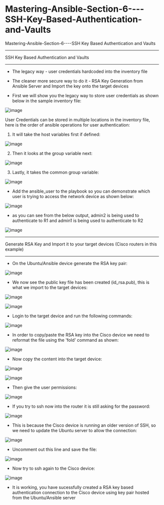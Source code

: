 # Mastering-Ansible-Section-6----SSH-Key-Based-Authentication-and-Vaults
Mastering-Ansible-Section-6----SSH Key Based Authentication and Vaults


**** 
SSH Key Based Authentication and Vaults
****

- The legacy way - user credentials hardcoded into the inventory file

- The cleaner more secure way to do it - RSA Key Generation from Ansible Server and Import the key onto the target devices



- First we will show you the legacy way to store user credentials as shown below in the sample inventory file:

![image](https://github.com/bowlercbtlabs/Mastering-Ansible-Section-6----SSH-Key-Based-Authentication-and-Vaults/assets/120626722/c4fed499-6b59-40a3-9c6c-a97747560ccc)

User Credentials can be stored in multiple locations in the inventory file, here is the order of ansible operations for user authentication:

1) It will take the host variables first if defined:

![image](https://github.com/bowlercbtlabs/Mastering-Ansible-Section-6----SSH-Key-Based-Authentication-and-Vaults/assets/120626722/25803e1e-75c0-4804-8e3e-00f2d5e5fe77)

2) Then it looks at the group variable next:

![image](https://github.com/bowlercbtlabs/Mastering-Ansible-Section-6----SSH-Key-Based-Authentication-and-Vaults/assets/120626722/8968e2da-3b04-4966-b786-b7bddc233cf7)


3) Lastly, it takes the common group variable:

![image](https://github.com/bowlercbtlabs/Mastering-Ansible-Section-6----SSH-Key-Based-Authentication-and-Vaults/assets/120626722/f53e71d2-b150-42cb-952d-daa7df3ede8d)

- Add the ansible_user to the playbook so you can demonstrate which user is trying to access the network device as shown below:

![image](https://github.com/bowlercbtlabs/Mastering-Ansible-Section-6----SSH-Key-Based-Authentication-and-Vaults/assets/120626722/14f69d6e-faef-44bf-ade6-25d71f76e20e)

- as you can see from the below output, admin2 is being used to authenticate to R1 and admin1 is being used to authenticate to R2

![image](https://github.com/bowlercbtlabs/Mastering-Ansible-Section-6----SSH-Key-Based-Authentication-and-Vaults/assets/120626722/2fffba23-39f8-42a5-8bec-ea221eb19a1f)


****
Generate RSA Key and Import it to your target devices (Cisco routers in this example) 
****

- On the Ubuntu/Ansible device generate the RSA key pair:

![image](https://github.com/bowlercbtlabs/Mastering-Ansible-Section-6----SSH-Key-Based-Authentication-and-Vaults/assets/120626722/6cb28d32-5d60-4b12-adbe-902a2d782ef8)

- We now see the public key file has been created (id_rsa.pub), this is what we import to the target devices:

![image](https://github.com/bowlercbtlabs/Mastering-Ansible-Section-6----SSH-Key-Based-Authentication-and-Vaults/assets/120626722/817f0454-9932-4340-9091-2d5c1647d22e)

![image](https://github.com/bowlercbtlabs/Mastering-Ansible-Section-6----SSH-Key-Based-Authentication-and-Vaults/assets/120626722/8e2daff3-fc70-471d-852e-449fa6d7833f)

- Login to the target device and run the following commands:

![image](https://github.com/bowlercbtlabs/Mastering-Ansible-Section-6----SSH-Key-Based-Authentication-and-Vaults/assets/120626722/f7d1cfdc-9bfe-4249-934c-7414fa80d63f)

- In order to copy/paste the RSA key into the Cisco device we need to reformat the file using the 'fold' command as shown:

![image](https://github.com/bowlercbtlabs/Mastering-Ansible-Section-6----SSH-Key-Based-Authentication-and-Vaults/assets/120626722/247d5de3-1fe6-4d3e-8524-f4eca9ab07ab)

- Now copy the content into the target device:

![image](https://github.com/bowlercbtlabs/Mastering-Ansible-Section-6----SSH-Key-Based-Authentication-and-Vaults/assets/120626722/c8418195-9d76-42ed-9fb9-1eb1298c8287)

![image](https://github.com/bowlercbtlabs/Mastering-Ansible-Section-6----SSH-Key-Based-Authentication-and-Vaults/assets/120626722/3b940c86-dc77-4b01-883f-b3dfbbdda2b7)

- Then give the user permissions:

![image](https://github.com/bowlercbtlabs/Mastering-Ansible-Section-6----SSH-Key-Based-Authentication-and-Vaults/assets/120626722/20cb60ab-d20e-4ad1-b132-49b73cf56503)

- If you try to ssh now into the router it is still asking for the password:

![image](https://github.com/bowlercbtlabs/Mastering-Ansible-Section-6----SSH-Key-Based-Authentication-and-Vaults/assets/120626722/b88f7b86-970a-4d83-b892-467f8d2e4a8e)

- This is because the Cisco device is running an older version of SSH, so we need to update the Ubuntu server to allow the connection:

![image](https://github.com/bowlercbtlabs/Mastering-Ansible-Section-6----SSH-Key-Based-Authentication-and-Vaults/assets/120626722/57c0ba29-da26-4783-a225-50043c9a9310)

- Uncomment out this line and save the file:

![image](https://github.com/bowlercbtlabs/Mastering-Ansible-Section-6----SSH-Key-Based-Authentication-and-Vaults/assets/120626722/027ebf81-248a-47d7-bf79-e18b71660c1e)

- Now try to ssh again to the Cisco device:

![image](https://github.com/bowlercbtlabs/Mastering-Ansible-Section-6----SSH-Key-Based-Authentication-and-Vaults/assets/120626722/d0d607c3-50f4-4165-a47d-9b213fff6c3b)

- It is working, you have sucessfully created a RSA key based authentication connection to the Cisco device using key pair hosted from the Ubuntu/Ansible server


